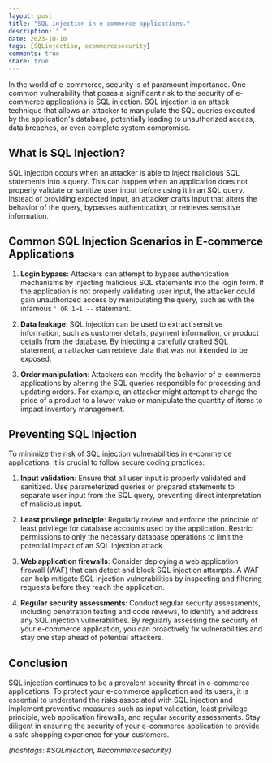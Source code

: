 ```yaml
---
layout: post
title: "SQL injection in e-commerce applications."
description: " "
date: 2023-10-10
tags: [SQLinjection, ecommercesecurity]
comments: true
share: true
---
```


In the world of e-commerce, security is of paramount importance. One common vulnerability that poses a significant risk to the security of e-commerce applications is SQL injection. SQL injection is an attack technique that allows an attacker to manipulate the SQL queries executed by the application's database, potentially leading to unauthorized access, data breaches, or even complete system compromise.

## What is SQL Injection?

SQL injection occurs when an attacker is able to inject malicious SQL statements into a query. This can happen when an application does not properly validate or sanitize user input before using it in an SQL query. Instead of providing expected input, an attacker crafts input that alters the behavior of the query, bypasses authentication, or retrieves sensitive information.

## Common SQL Injection Scenarios in E-commerce Applications

1. **Login bypass**: Attackers can attempt to bypass authentication mechanisms by injecting malicious SQL statements into the login form. If the application is not properly validating user input, the attacker could gain unauthorized access by manipulating the query, such as with the infamous `' OR 1=1 --` statement.

2. **Data leakage**: SQL injection can be used to extract sensitive information, such as customer details, payment information, or product details from the database. By injecting a carefully crafted SQL statement, an attacker can retrieve data that was not intended to be exposed.

3. **Order manipulation**: Attackers can modify the behavior of e-commerce applications by altering the SQL queries responsible for processing and updating orders. For example, an attacker might attempt to change the price of a product to a lower value or manipulate the quantity of items to impact inventory management.

## Preventing SQL Injection

To minimize the risk of SQL injection vulnerabilities in e-commerce applications, it is crucial to follow secure coding practices:

1. **Input validation**: Ensure that all user input is properly validated and sanitized. Use parameterized queries or prepared statements to separate user input from the SQL query, preventing direct interpretation of malicious input.

2. **Least privilege principle**: Regularly review and enforce the principle of least privilege for database accounts used by the application. Restrict permissions to only the necessary database operations to limit the potential impact of an SQL injection attack.

3. **Web application firewalls**: Consider deploying a web application firewall (WAF) that can detect and block SQL injection attempts. A WAF can help mitigate SQL injection vulnerabilities by inspecting and filtering requests before they reach the application.

4. **Regular security assessments**: Conduct regular security assessments, including penetration testing and code reviews, to identify and address any SQL injection vulnerabilities. By regularly assessing the security of your e-commerce application, you can proactively fix vulnerabilities and stay one step ahead of potential attackers.

## Conclusion

SQL injection continues to be a prevalent security threat in e-commerce applications. To protect your e-commerce application and its users, it is essential to understand the risks associated with SQL injection and implement preventive measures such as input validation, least privilege principle, web application firewalls, and regular security assessments. Stay diligent in ensuring the security of your e-commerce application to provide a safe shopping experience for your customers.

_(hashtags: #SQLinjection, #ecommercesecurity)_